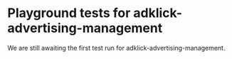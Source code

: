 # Playground tests for adklick-advertising-management
We are still awaiting the first test run for adklick-advertising-management.
